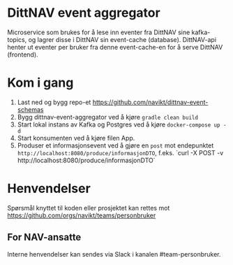 # DittNAV event aggregator

Microservice som brukes for å lese inn eventer fra DittNAV sine kafka-topics, og lagrer disse i DittNAV sin 
event-cache (database). DittNAV-api henter ut eventer per bruker fra denne event-cache-en for å serve 
DittNAV (frontend).

# Kom i gang
1. Last ned og bygg repo-et https://github.com/navikt/dittnav-event-schemas
2. Bygg dittnav-event-aggregator ved å kjøre `gradle clean build`
3. Start lokal instans av Kafka og Postgres ved å kjøre `docker-compose up -d`
4. Start konsumenten ved å kjøre filen App.
5. Produser et informasjonsevent ved å gjøre en `post` mot endepunktet `http://localhost:8080/produce/informasjonDTO`, 
f.eks. ´curl -X POST -v http://localhost:8080/produce/informasjonDTO´

# Henvendelser

Spørsmål knyttet til koden eller prosjektet kan rettes mot https://github.com/orgs/navikt/teams/personbruker

## For NAV-ansatte

Interne henvendelser kan sendes via Slack i kanalen #team-personbruker.
